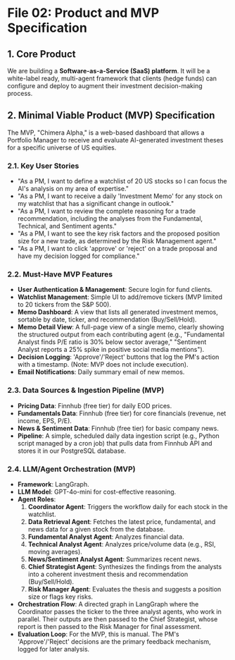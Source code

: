 # File 02: Product and MVP Specification

## 1. Core Product
We are building a **Software-as-a-Service (SaaS) platform**. It will be a white-label ready, multi-agent framework that clients (hedge funds) can configure and deploy to augment their investment decision-making process.

## 2. Minimal Viable Product (MVP) Specification

The MVP, "Chimera Alpha," is a web-based dashboard that allows a Portfolio Manager to receive and evaluate AI-generated investment theses for a specific universe of US equities.

### 2.1. Key User Stories
- "As a PM, I want to define a watchlist of 20 US stocks so I can focus the AI's analysis on my area of expertise."
- "As a PM, I want to receive a daily 'Investment Memo' for any stock on my watchlist that has a significant change in outlook."
- "As a PM, I want to review the complete reasoning for a trade recommendation, including the analyses from the Fundamental, Technical, and Sentiment agents."
- "As a PM, I want to see the key risk factors and the proposed position size for a new trade, as determined by the Risk Management agent."
- "As a PM, I want to click 'approve' or 'reject' on a trade proposal and have my decision logged for compliance."

### 2.2. Must-Have MVP Features
- **User Authentication & Management**: Secure login for fund clients.
- **Watchlist Management**: Simple UI to add/remove tickers (MVP limited to 20 tickers from the S&P 500).
- **Memo Dashboard**: A view that lists all generated investment memos, sortable by date, ticker, and recommendation (Buy/Sell/Hold).
- **Memo Detail View**: A full-page view of a single memo, clearly showing the structured output from each contributing agent (e.g., "Fundamental Analyst finds P/E ratio is 30% below sector average," "Sentiment Analyst reports a 25% spike in positive social media mentions").
- **Decision Logging**: 'Approve'/'Reject' buttons that log the PM's action with a timestamp. (Note: MVP does not include execution).
- **Email Notifications**: Daily summary email of new memos.

### 2.3. Data Sources & Ingestion Pipeline (MVP)
- **Pricing Data**: Finnhub (free tier) for daily EOD prices.
- **Fundamentals Data**: Finnhub (free tier) for core financials (revenue, net income, EPS, P/E).
- **News & Sentiment Data**: Finnhub (free tier) for basic company news.
- **Pipeline**: A simple, scheduled daily data ingestion script (e.g., Python script managed by a cron job) that pulls data from Finnhub API and stores it in our PostgreSQL database.

### 2.4. LLM/Agent Orchestration (MVP)
- **Framework**: LangGraph.
- **LLM Model**: GPT-4o-mini for cost-effective reasoning.
- **Agent Roles**:
    1.  **Coordinator Agent**: Triggers the workflow daily for each stock in the watchlist.
    2.  **Data Retrieval Agent**: Fetches the latest price, fundamental, and news data for a given stock from the database.
    3.  **Fundamental Analyst Agent**: Analyzes financial data.
    4.  **Technical Analyst Agent**: Analyzes price/volume data (e.g., RSI, moving averages).
    5.  **News/Sentiment Analyst Agent**: Summarizes recent news.
    6.  **Chief Strategist Agent**: Synthesizes the findings from the analysts into a coherent investment thesis and recommendation (Buy/Sell/Hold).
    7.  **Risk Manager Agent**: Evaluates the thesis and suggests a position size or flags key risks.
- **Orchestration Flow**: A directed graph in LangGraph where the Coordinator passes the ticker to the three analyst agents, who work in parallel. Their outputs are then passed to the Chief Strategist, whose report is then passed to the Risk Manager for final assessment.
- **Evaluation Loop**: For the MVP, this is manual. The PM's 'Approve'/'Reject' decisions are the primary feedback mechanism, logged for later analysis.
